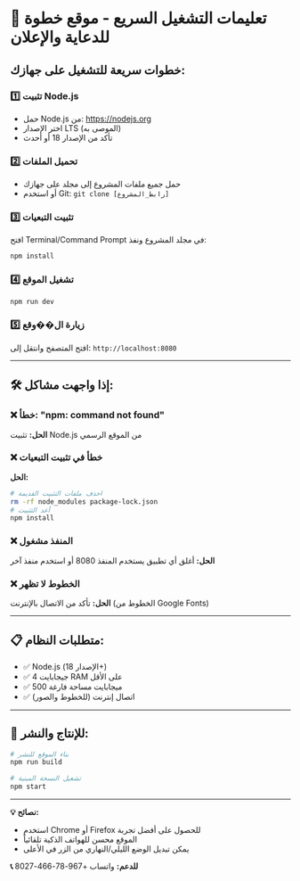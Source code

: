 # 🚀 تعليمات التشغيل السريع - موقع خطوة للدعاية والإعلان

## خطوات سريعة للتشغيل على جهازك:

### 1️⃣ تثبيت Node.js

- حمل Node.js من: https://nodejs.org
- اختر الإصدار LTS (الموصى به)
- تأكد من الإصدار 18 أو أحدث

### 2️⃣ تحميل الملفات

- حمل جميع ملفات المشروع إلى مجلد على جهازك
- أو استخدم Git: `git clone [رابط_المشروع]`

### 3️⃣ تثبيت التبعيات

افتح Terminal/Command Prompt في مجلد المشروع ونفذ:

```bash
npm install
```

### 4️⃣ تشغيل الموقع

```bash
npm run dev
```

### 5️⃣ زيارة ال��وقع

افتح المتصفح وانتقل إلى: `http://localhost:8080`

---

## 🛠️ إذا واجهت مشاكل:

### ❌ خطأ: "npm: command not found"

**الحل:** تثبيت Node.js من الموقع الرسمي

### ❌ خطأ في تثبيت التبعيات

**الحل:**

```bash
# احذف ملفات التثبيت القديمة
rm -rf node_modules package-lock.json
# أعد التثبيت
npm install
```

### ❌ المنفذ مشغول

**الحل:** أغلق أي تطبيق يستخدم المنفذ 8080 أو استخدم منفذ آخر

### ❌ الخطوط لا تظهر

**الحل:** تأكد من الاتصال بالإنترنت (الخطوط من Google Fonts)

---

## 📋 متطلبات النظام:

- ✅ Node.js (الإصدار 18+)
- ✅ 4 جيجابايت RAM على الأقل
- ✅ 500 ميجابايت مساحة فارغة
- ✅ اتصال إنترنت (للخطوط والصور)

---

## 🎯 للإنتاج والنشر:

```bash
# بناء الموقع للنشر
npm run build

# تشغيل النسخة المبنية
npm start
```

---

**💡 نصائح:**

- استخدم Chrome أو Firefox للحصول على أفضل تجربة
- الموقع محسن للهواتف الذكية تلقائياً
- يمكن تبديل الوضع الليلي/النهاري من الزر في الأعلى

**📞 للدعم:** واتساب +967-78-466-8027
